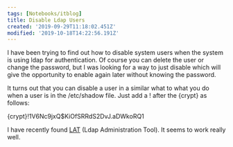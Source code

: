 ```yaml
---
tags: [Notebooks/itblog]
title: Disable Ldap Users
created: '2019-09-29T11:18:02.451Z'
modified: '2019-10-18T14:22:56.191Z'
---
```


I have been trying to find out how to disable system users when the system is using ldap for authentication. Of course you can delete the user or change the password, but I was looking for a way to just disable which will give the opportunity to enable again later without knowing the password.

It turns out that you can disable a user in a similar what to what you do when a user is in the /etc/shadow file. Just add a ! after the {crypt} as follows:

{crypt}!$1$V6Nc9jxQ$KiOfSRRdS2DvJ.aDWkoRQ1

I have recently found [LAT][1] (Ldap Administration Tool). It seems to work really well.

 [1]: http://dev.mmgsecurity.com/projects/lat/
